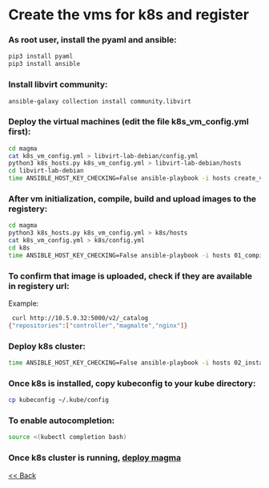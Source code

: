 # Create the vms for k8s and register

### As root user, install the pyaml and ansible:
```bash 
pip3 install pyaml
pip3 install ansible

```

### Install libvirt community:
```bash
ansible-galaxy collection install community.libvirt
```

### Deploy the virtual machines (edit the file k8s_vm_config.yml first):
```bash
cd magma
cat k8s_vm_config.yml > libvirt-lab-debian/config.yml
python3 k8s_hosts.py k8s_vm_config.yml > libvirt-lab-debian/hosts
cd libvirt-lab-debian
time ANSIBLE_HOST_KEY_CHECKING=False ansible-playbook -i hosts create_vm.yml

```

### After vm initialization, compile, build and upload images to the registery:

```bash 
cd magma
python3 k8s_hosts.py k8s_vm_config.yml > k8s/hosts
cat k8s_vm_config.yml > k8s/config.yml
cd k8s
time ANSIBLE_HOST_KEY_CHECKING=False ansible-playbook -i hosts 01_compile.yml
```

### To confirm that image is uploaded, check if they are available in registery url:

Example:
```bash
 curl http://10.5.0.32:5000/v2/_catalog
{"repositories":["controller","magmalte","nginx"]}

```


### Deploy k8s cluster:
```bash
time ANSIBLE_HOST_KEY_CHECKING=False ansible-playbook -i hosts 02_install_k8s_with_docker.yml
```

### Once k8s is installed, copy kubeconfig to your kube directory:
```bash
cp kubeconfig ~/.kube/config
```

### To enable autocompletion:
```bash
source <(kubectl completion bash)
```

### Once k8s cluster is running, [deploy magma](deploy_magma.md)

[<< Back](../README.md)